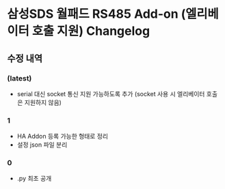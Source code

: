 # 삼성SDS 월패드 RS485 Add-on (엘리베이터 호출 지원) Changelog

## 수정 내역

### (latest)

* serial 대신 socket 통신 지원 가능하도록 추가 (socket 사용 시 엘리베이터 호출은 지원하지 않음)

### 1

* HA Addon 등록 가능한 형태로 정리
* 설정 json 파일 분리

### 0

* .py 최초 공개